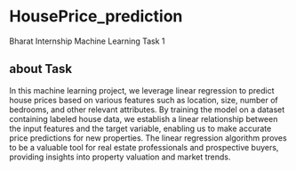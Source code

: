 # HousePrice_prediction
Bharat Internship Machine Learning Task 1

## about Task  ##
In this machine learning project, we leverage linear regression to predict house prices based on various features such as location, size, number of bedrooms, and other relevant attributes. By training the model on a dataset containing labeled house data, we establish a linear relationship between the input features and the target variable, enabling us to make accurate price predictions for new properties. The linear regression algorithm proves to be a valuable tool for real estate professionals and prospective buyers, providing insights into property valuation and market trends.


